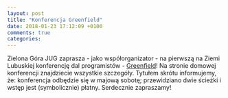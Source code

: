 ```yaml
---
layout: post
title: "Konferencja Greenfield"
date: 2018-01-23 17:12:09 +0100
comments: true
categories: 
---
```

Zielona Góra JUG zaprasza - jako współorganizator - na pierwszą na Ziemi Lubuskiej konferencję dal programistów - <a href="http://greenfieldconf.pl/" target="_blank">Greenfield</a>!
Na stronie domowej konferencji znajdziecie wszystkie szczegóły. Tytułem skrótu informujemy, że: konferencja odbędzie się w majową sobotę; przewidziano dwie ścieżki i wstęp
jest (symbolicznie) płatny. Serdecznie zapraszamy!